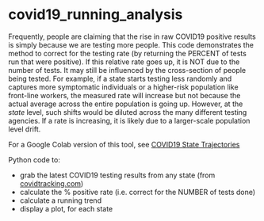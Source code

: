 # covid19_running_analysis

Frequently, people are claiming that the rise in raw COVID19 positive results is simply because we are testing more people. This code demonstrates the method to correct for the testing rate (by returning the PERCENT of tests run that were positive). If this relative rate goes up, it is NOT due to the number of tests. It may still be influenced by the cross-section of people being tested. For example, if a state starts testing less randomly and captures more symptomatic individuals or a higher-risk population like front-line workers, the measured rate will increase but not because the actual average across the entire population is going up. However, at the *state* level, such shifts would be diluted across the many different testing agencies. If a rate is increasing, it is likely due to a larger-scale population level drift.

For a Google Colab version of this tool, see [COVID19 State Trajectories](https://colab.research.google.com/drive/1bErdHWWSuPrdbrVMm-Hep8bZQcJwM2zR?usp=sharing)

Python code to:
* grab the latest COVID19 testing results from any state (from [covidtracking.com](http://covidtracking.com))
* calculate the % positive rate (i.e. correct for the NUMBER of tests done)
* calculate a running trend
* display a plot, for each state
